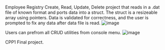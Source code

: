 Employee Registry Create, Read, Update, Delete project that reads in a .dat file of known format and ports data into a struct.
The struct is a resizeable array using pointers.
Data is validated for correctness, and the user is prompted to fix any data after data file is read.
![image](https://github.com/LuisAlanCortes/EmployeeRegistryCRUD/assets/110257548/24954f35-116a-4150-9e42-2bfe62f17690)

Users can prefrom all CRUD utilities from console menu.
![image](https://github.com/LuisAlanCortes/EmployeeRegistryCRUD/assets/110257548/6ef3869d-95de-4f63-9158-7d94ce21a3e8)

CPP1 Final project. 

